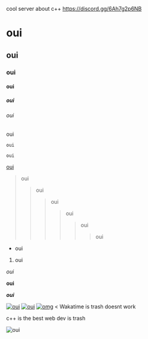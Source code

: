 cool server about c++ https://discord.gg/6Ah7g2p6NB
# oui

## oui

### oui

#### oui

##### oui

###### oui

oui

`oui`

```
oui
```

[oui](#oui)

> oui
> > oui
> > > oui
> > > > oui
> > > > > oui
> > > > > > oui

* oui

1. oui

*oui*

**oui**

***oui***

[![oui](https://github-readme-stats.vercel.app/api?username=jacquesatan)](https://oui.sncf)
[![oui](https://github-readme-stats.vercel.app/api/top-langs/?username=jacquesatan)](https://oui.sncf)
[![omg](https://github-readme-stats.vercel.app/api/wakatime?username=Jacques)](https://oui.sncf)
< Wakatime is trash doesnt work

c++ is the best web dev is trash

![oui](https://upload.wikimedia.org/wikipedia/fr/thumb/a/a3/OU%C3%8F_lettrage.svg/1200px-OU%C3%8F_lettrage.svg.png)
